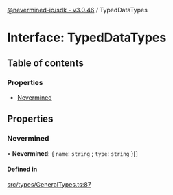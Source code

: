 [@nevermined-io/sdk - v3.0.46](../code-reference.md) / TypedDataTypes

# Interface: TypedDataTypes

## Table of contents

### Properties

- [Nevermined](TypedDataTypes.md#nevermined)

## Properties

### Nevermined

• **Nevermined**: \{ `name`: `string` ; `type`: `string` }[]

#### Defined in

[src/types/GeneralTypes.ts:87](https://github.com/nevermined-io/sdk-js/blob/5c9d0f7d6fcba54812075b53cb60060936ceb745/src/types/GeneralTypes.ts#L87)
